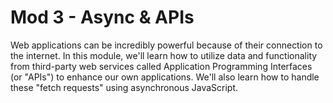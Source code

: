 # Mod 3 - Async & APIs

Web applications can be incredibly powerful because of their connection to the internet. In this module, we'll learn how to utilize data and functionality from third-party web services called Application Programming Interfaces (or "APIs") to enhance our own applications. We'll also learn how to handle these "fetch requests" using asynchronous JavaScript.